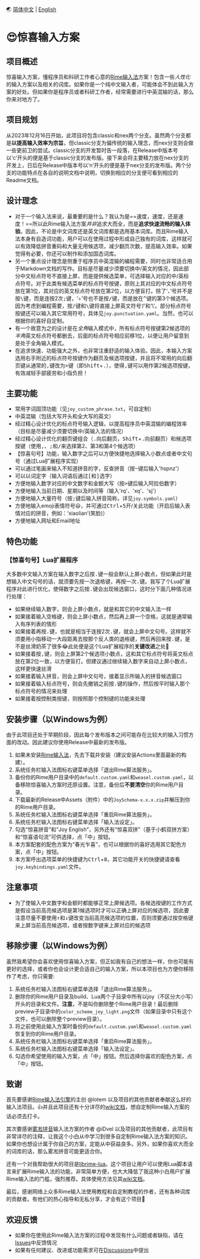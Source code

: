 <a id="语言" />

🌏 [简体中文](#简体中文) | [English](https://github.com/Lantaio/Rime-schema-JoySchema/blob/classic/JoyDoc/README.en.md)

<a id="简体中文" />

# 😍惊喜输入方案
## 项目概述
惊喜输入方案，懂程序员和科研工作者心意的[Rime输入法](https://rime.im/)方案！包含一些*人性化*的输入方案以及相关的词库。如果你是一个纯中文输入者，可能体会不到此输入方案的好处。但如果你是程序员或者科研工作者，经常需要进行中英混输的话，那么你来对地方了。

## 项目规划
从2023年12月16日开始，此项目将包含classic和nex两个分支。虽然两个分支都是**以提高输入效率为宗旨**，但classic分支为偏传统的输入理念，而nex分支则会做一些更前卫的尝试。classic分支的开发暂时告一段落，在Release中版本号以‘c’开头的便是基于classic分支的发布版。接下来会将主要精力放在nex分支的开发上，日后在Release中版本号以‘n’开头的便是基于nex分支的发布版。两个分支的功能特点在各自的说明文档中说明，切换到相应的分支便可看到相应的Readme文档。

## 设计理念
* 对于一个输入法来说，最重要的是什么？我认为是==速度，速度，还是速度！==所以此Rime输入法方案*并非*追求大而全，而是**追求快速流畅的输入体验**。因此，不论是中文词库还是英文词库都是选用基本词库。而且Rime输入法本身有自造词功能，用户可以在使用过程中形成自己独有的词库，这样就可以有效降低拼音重码和大量无用候选项，减少翻页次数，提高输入效率。如果觉得有必要，你还可以制作和添加固态词库。
* 另一个重点设计理念是侧重于程序员中英混输的编程需要，同时也非常适合用于Markdown文档的写作。目标是尽量减少须要切换中/英文的情况，因此部分中文标点符号不直接上屏，而是提供候选菜单，可选择输入对应的中/英标点符号。对于此类有候选菜单的标点符号按键，原则上其对应的中文标点符号放在第1位，其对应的英文标点符号放在第2位，以方便盲打。除了‘、’号并不是按<kbd>\\</kbd>键，而是连按2次<kbd>;</kbd>键，‘÷’号也不是按<kbd>/</kbd>键，而是放在<kbd>^</kbd>键的第3个候选项。因为考虑到编程需要，按<kbd>/</kbd>键和<kbd>\\</kbd>键将直接上屏英文符号‘/’和‘\’。部分标点符号按键还可以输入其它常用符号，具体见`joy.punctuation.yaml`。当然，也可以根据你的喜好自定制。
* 有一个故意为之的设计是在*全角*输入模式中，所有标点符号按键第2候选项的*半角*英文标点符号都删去，后面的标点符号相应前移1位，以便让用户留意到是处于全角输入模式。
* 在追求快速、功能强大之外，也非常注重舒适的输入体验。因此，本输入方案选用右手附近的标点符号按键作为翻页及候选项按键，并且将不常用的向后翻页键从通常的<kbd>,</kbd>键改为<kbd>></kbd>键（即<kbd>Shift</kbd>+<kbd>.</kbd>），使得<kbd>,</kbd>键可以用作第2候选项按键，有效减轻手部疲劳和小指负担！

## 主要功能
* 常用字词固顶功能（见`joy_custom_phrase.txt`，可自定制）
* 中英混输（包括大写开头和全大写的英文）
* 经过精心设计优化的标点符号输入逻辑，以提高程序员中英混输的编程效率（目标是尽量减少须要切换中/英输入法的情况）
* 经过精心设计优化的翻页键组合（<kbd>.</kbd>向后翻页，<kbd>Shift</kbd>+<kbd>.</kbd>向前翻页）和候选项按键（使用<kbd>,</kbd>、<kbd>;</kbd>和<kbd>/</kbd>来选择第2、第3和第4个候选项）
* 【惊喜句号】功能，输入数字之后可以方便快捷地选择输入小数点或者中文句号（通过Lua扩展程序实现）
* 可以通过笔画来输入不知道拼音的字，反查拼音（按<kbd>~</kbd>键后输入'hspnz'）
* 可以以词定字（输入词语后通过<kbd>[</kbd>和<kbd>]</kbd>选字）
* 方便地输入数字对应的中文数字和金额大写（按<kbd>></kbd>键后输入阿拉伯数字）
* 方便地输入当前日期、星期以及时间等（输入'rq'、'xq'、'sj'）
* 方便地输入大量符号（按<kbd>;</kbd>键后输入拼音简称，详见`joy.symbols.yaml`）
* 方便地输入emoji表情符号😃，并可通过<kbd>Ctrl</kbd>+<kbd>5</kbd>开/关此功能（开启后输入表情对应的拼音，例如：‘xiaolian’(笑脸)）
* 方便地输入网址和Email地址

## 特色功能
### 【惊喜句号】Lua扩展程序
大多数中文输入方案在输入数字之后按<kbd>.</kbd>键一般会默认上屏小数点，但如果此时是想输入中文句号的话，就须要先按一次退格键，再按一次<kbd>.</kbd>键。我写了个Lua扩展程序对此进行优化，使得数字之后按<kbd>.</kbd>键会出现候选窗口，这时分下面几种情况进行处理：
* 如果继续输入数字，则会上屏小数点，就是和其它的中文输入法一样
* 如果接着输入空格键，则会上屏小数点，然后再上屏一个空格，这就是通常输入有序列表的情形
* 如果接着再按<kbd>.</kbd>键，也就是相当于连按2次<kbd>.</kbd>键，就会上屏中文句号。这样就不须要用小指移动一大段距离去按那个反人类的退格键，然后再回来按<kbd>.</kbd>键，是不是丝滑奶茶了很多😂此处便是这个Lua扩展程序的**关键改进**之处🎉️
* 如果接着按<kbd>,</kbd>键，则会上屏第2个候选项小数点，这和其它标点符号将英文标点放在第2位一致，以方便盲打。但建议通过继续输入数字来自动上屏小数点，这样更快速丝滑
* 如果接着输入拼音，则会上屏中文句号，接着显示所输入的拼音候选窗口
* 如果接着输入标点符号，则会先撤销之前按<kbd>.</kbd>键的操作，然后按平时输入那个标点符号的情况来处理
* 如果接着按控制类按键，则按照那个控制键的功能来处理

## 安装步骤（以Windows为例）
由于此项目还处于早期阶段，因此每个发布版本之间可能存在比较大的输入习惯方面的改动。因此建议你使用Release中最新的发布版。
1. 如果未安装[Rime输入法](https://github.com/rime/weasel)，先去下载并安装（建议安装Actions里面最新的构建）。
2. 系统任务栏输入法图标右键菜单选择「退出Rime算法服务」。
3. 备份你的Rime用户目录中的`default.custom.yaml`和`weasel.custom.yaml`，以备移除惊喜输入方案时还原设置。注意，备份后**不要清空**你的Rime用户目录。
4. 下载最新的Release中Assets（附件）中的`JoySchema-x.x.x.zip`并解压到你的Rime用户目录。
5. 系统任务栏输入法图标右键菜单选择「重启Rime算法服务」。
6. 系统任务栏输入法图标右键菜单选择「输入法设定」。
7. 勾选“惊喜拼音”和“Joy English”，另外还有“惊喜双拼”（基于小鹤双拼方案）和“惊喜语句流”可供选择，点「中」按钮。
8. 本方案配套的配色方案为“春光乍喜”，也可以根据你的喜好选用其它配色方案，点「中」按钮。
9. 本方案呼出选项菜单的快捷键为<kbd>Ctrl</kbd>+<kbd>8</kbd>，其它功能开关的快捷键请查看`joy.keybindings.yaml`文件。

## 注意事项
* 为了使输入中文数字和金额时都能够正常上屏候选项。各候选按键的工作方式是假设当前高亮候选项是第1候选项时才可以正确上屏对应的候选项，因此要注意尽量不要使用<kbd>↑</kbd>和<kbd>↓</kbd>键改变当前高亮候选项的位置，否则须要通过按空格键来上屏当前高亮候选项，或者按数字键来上屏对应的候选项

## 移除步骤（以Windows为例）
虽然我希望你会喜欢使用惊喜输入方案，但正如我有自己的想法一样，你也可能有更好的选择，或者你也会设计更合适自己的输入方案，所以本项目也为方便你移除作了考虑，你只需要:
1. 系统任务栏输入法图标右键菜单选择「退出Rime算法服务」。
2. 删除你的Rime用户目录及build、Lua两个子目录中所有以joy（不区分大小写）开头的目录和文件。**注意**，不是叫你删除整个Rime用户目录！最后删除preview子目录中的`color_scheme_joy_light.png`文件（如果目录中只有这个文件，也可以删除整个preview目录）。
3. 将之前使用此输入方案时备份的`default.custom.yaml`和`weasel.custom.yaml`恢复到你的Rime用户目录。
4. 系统任务栏输入法图标右键菜单选择「重启Rime算法服务」。
5. 系统任务栏输入法图标右键菜单选择「输入法设定」。
6. 勾选你希望使用的输入方案，点「中」按钮。然后选择你喜欢的配色方案，点「中」按钮。

## 致谢
首先要感谢[Rime输入法引擎](https://github.com/rime)的主创 @lotem 以及项目的其他贡献者奉献这么好的输入法项目。👍并且此项目还有十分详尽的[wiki文档](https://github.com/rime/home/wiki)，想自定制Rime输入方案的话必须去打卡。

其次要感谢[雾凇拼音](https://github.com/iDvel/rime-ice)输入法方案的作者 @iDvel 以及项目的其他贡献者，此项目有非常详尽的注释，让我这个小白从中学习到很多自定制Rime输入法方案的知识。如果你也想设计属于你自己的方案，定能从中获益良多。另外，如果你喜欢大而全的词库的话，那么雾凇拼音可能更适合你。

还有一个对我帮助很大的项目是[librime-lua](https://github.com/hchunhui/librime-lua)。这个项目让用户可以使用Lua脚本语言来扩展Rime输入法的功能，非常简单方便，也大大降低了我这种小白用户扩展Rime输入法的门槛，强烈推荐。具体使用方法见其[wiki文档](https://github.com/hchunhui/librime-lua/wiki/Scripting)。

最后，感谢网络上众多Rime输入法使用教程和自定制教程的作者，还有各种词库的贡献者。有他们的热心指导和无私分享，才会有这个项目💟

## 欢迎反馈
* 如果你在使用此Rime输入法方案的过程中发现有什么问题或者缺陷，请在[Issues](https://github.com/Lantaio/Rime-schema-JoySchema/issues)中反馈情况
* 如果有任何建议、改进或功能需求可在[Discussions](https://github.com/Lantaio/Rime-schema-JoySchema/discussions)中提出
